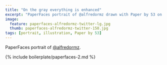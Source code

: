```yaml
---
title: "On the gray everything is enhanced"
excerpt: "PaperFaces portrait of @alfredormz drawn with Paper by 53 on an iPad."
image: 
  feature: paperfaces-alfredormz-twitter-lg.jpg
  thumb: paperfaces-alfredormz-twitter-150.jpg
tags: [portrait, illustration, Paper by 53]
---
```


PaperFaces portrait of [@alfredormz](http://twitter.com/alfredormz).

{% include boilerplate/paperfaces-2.md %}